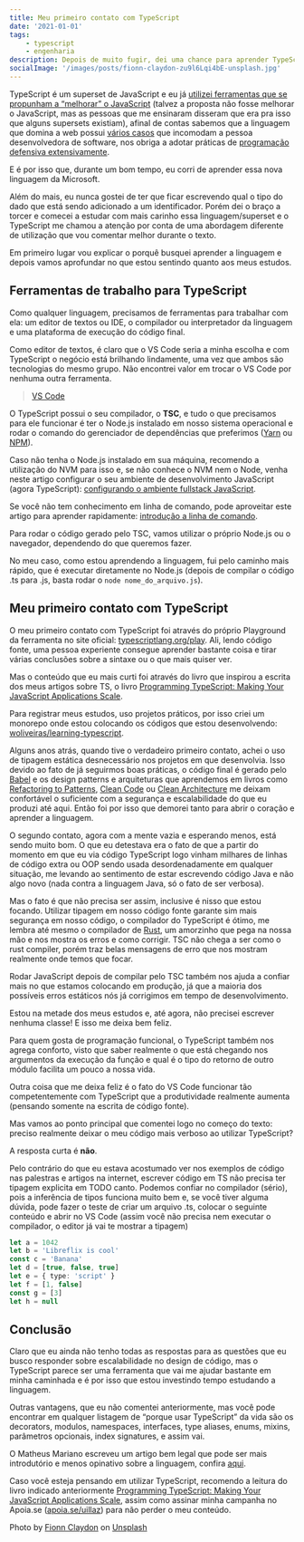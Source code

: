 ```yaml
---
title: Meu primeiro contato com TypeScript
date: '2021-01-01'
tags:
    - typescript
    - engenharia
description: Depois de muito fugir, dei uma chance para aprender TypeScript e o resultado dessa busca vamos ver juntos.
socialImage: '/images/posts/fionn-claydon-zu9l6Lqi4bE-unsplash.jpg'
---
```


TypeScript é um superset de JavaScript e eu já [utilizei ferramentas que se propunham a “melhorar” o JavaScript](https://coffeescript.org/) (talvez a proposta não fosse melhorar o JavaScript, mas as pessoas que me ensinaram disseram que era pra isso que alguns supersets existiam), afinal de contas sabemos que a linguagem que domina a web possui [vários casos](https://wtfjs.com/) que incomodam a pessoa desenvolvedora de software, nos obriga a adotar práticas de [programação defensiva extensivamente](https://pt.wikipedia.org/wiki/Programa%C3%A7%C3%A3o_defensiva).

E é por isso que, durante um bom tempo, eu corri de aprender essa nova linguagem da Microsoft. 

Além do mais, eu nunca gostei de ter que ficar escrevendo qual o tipo do dado que está sendo adicionado a um identificador. Porém dei o braço a torcer e comecei a estudar com mais carinho essa linguagem/superset e o TypeScript me chamou a atenção por conta de uma abordagem diferente de utilização que vou comentar melhor durante o texto.

Em primeiro lugar vou explicar o porquê busquei aprender a linguagem e depois vamos aprofundar no que estou sentindo quanto aos meus estudos.

## Ferramentas de trabalho para TypeScript

Como qualquer linguagem, precisamos de ferramentas para trabalhar com ela: um editor de textos ou IDE, o compilador ou interpretador da linguagem e uma plataforma de execução do código final.

Como editor de textos, é claro que o VS Code seria a minha escolha e com TypeScript o negócio está brilhando lindamente, uma vez que ambos são tecnologias do mesmo grupo. Não encontrei valor em trocar o VS Code por nenhuma outra ferramenta.

> [VS Code](https://code.visualstudio.com/)

O TypeScript possui o seu compilador, o **TSC**, e tudo o que precisamos para ele funcionar é ter o Node.js instalado em nosso sistema operacional e rodar o comando do gerenciador de dependências que preferimos ([Yarn](https://yarnpkg.com/) ou [NPM](https://www.npmjs.com/)).

Caso não tenha o Node.js instalado em sua máquina, recomendo a utilização do NVM para isso e, se não conhece o NVM nem o Node, venha neste artigo configurar o seu ambiente de desenvolvimento JavaScript (agora TypeScript): [configurando o ambiente fullstack JavaScript](/posts/configurando-o-ambiente-de-desenvolvimento-fullstack-javascript/).

Se você não tem conhecimento em linha de comando, pode aproveitar este artigo para aprender rapidamente: [introdução a linha de comando](/posts/introdução-ao-terminal/).

Para rodar o código gerado pelo TSC, vamos utilizar o próprio Node.js ou o navegador, dependendo do que queremos fazer.

No meu caso, como estou aprendendo a linguagem, fui pelo caminho mais rápido, que é executar diretamente no Node.js (depois de compilar o código .ts para .js, basta rodar o `node nome_do_arquivo.js`).

## Meu primeiro contato com TypeScript

O meu primeiro contato com TypeScript foi através do próprio Playground da ferramenta no site oficial: [typescriptlang.org/play](https://www.typescriptlang.org/play). Ali, lendo código fonte, uma pessoa experiente consegue aprender bastante coisa e tirar várias conclusões sobre a sintaxe ou o que mais quiser ver.

Mas o conteúdo que eu mais curti foi através do livro que inspirou a escrita dos meus artigos sobre TS, o livro [Programming TypeScript: Making Your JavaScript Applications Scale](https://amzn.to/34XGRXZ).

Para registrar meus estudos, uso projetos práticos, por isso criei um monorepo onde estou colocando os códigos que estou desenvolvendo: [woliveiras/learning-typescript](https://github.com/woliveiras/learning-typescript).

Alguns anos atrás, quando tive o verdadeiro primeiro contato, achei o uso de tipagem estática desnecessário nos projetos em que desenvolvia. Isso devido ao fato de já seguirmos boas práticas, o código final é gerado pelo [Babel](https://babeljs.io/) e os design patterns e arquiteturas que aprendemos em livros como [Refactoring to Patterns](https://amzn.to/3hyI50P), [Clean Code](https://amzn.to/3522yWS) ou [Clean Architecture](https://amzn.to/2LdDqFe) me deixam confortável o suficiente com a segurança e escalabilidade do que eu produzi até aqui. Então foi por isso que demorei tanto para abrir o coração e aprender a linguagem.

O segundo contato, agora com a mente vazia e esperando menos, está sendo muito bom. O que eu detestava era o fato de que a partir do momento em que eu via código TypeScript logo vinham milhares de linhas de código extra ou OOP sendo usada desordenadamente em qualquer situação, me levando ao sentimento de estar escrevendo código Java e não algo novo (nada contra a linguagem Java, só o fato de ser verbosa).

Mas o fato é que não precisa ser assim, inclusive é nisso que estou focando. Utilizar tipagem em nosso código fonte garante sim mais segurança em nosso código, o compilador do TypeScript é ótimo, me lembra até mesmo o compilador de [Rust](https://www.rust-lang.org/), um amorzinho que pega na nossa mão e nos mostra os erros e como corrigir. TSC não chega a ser como o rust compiler, porém traz belas mensagens de erro que nos mostram realmente onde temos que focar. 

Rodar JavaScript depois de compilar pelo TSC também nos ajuda a confiar mais no que estamos colocando em produção, já que a maioria dos possíveis erros estáticos nós já corrigimos em tempo de desenvolvimento.

Estou na metade dos meus estudos e, até agora, não precisei escrever nenhuma classe! E isso me deixa bem feliz.

Para quem gosta de programação funcional, o TypeScript também nos agrega conforto, visto que saber realmente o que está chegando nos argumentos da execução da função e qual é o tipo do retorno de outro módulo facilita um pouco a nossa vida. 

Outra coisa que me deixa feliz é o fato do VS Code funcionar tão competentemente com TypeScript que a produtividade realmente aumenta (pensando somente na escrita de código fonte).

Mas vamos ao ponto principal que comentei logo no começo do texto: preciso realmente deixar o meu código mais verboso ao utilizar TypeScript?

A resposta curta é **não**.

Pelo contrário do que eu estava acostumado ver nos exemplos de código nas palestras e artigos na internet, escrever código em TS não precisa ter tipagem explicita em TODO canto. Podemos confiar no compilador (sério), pois a inferência de tipos funciona muito bem e, se você tiver alguma dúvida, pode  fazer o teste de criar um arquivo .ts, colocar o seguinte conteúdo e abrir no VS Code (assim você não precisa nem executar o compilador, o editor já vai te mostrar a tipagem)

```typescript
let a = 1042
let b = 'Libreflix is cool'
const c = 'Banana'
let d = [true, false, true]
let e = { type: 'script' }
let f = [1, false]
const g = [3]
let h = null
```

## Conclusão

Claro que eu ainda não tenho todas as respostas para as questões que eu busco responder sobre escalabilidade no design de código, mas o TypeScript parece ser uma ferramenta que vai me ajudar bastante em minha caminhada e é por isso que estou investindo tempo estudando a linguagem.

Outras vantagens, que eu não comentei anteriormente, mas você pode encontrar em qualquer listagem de “porque usar TypeScript” da vida são os decorators, modulos, namespaces, interfaces, type aliases, enums, mixins, parâmetros opcionais, index signatures,  e assim vai.

O Matheus Mariano escreveu um artigo bem legal que pode ser mais introdutório e menos opinativo sobre a linguagem, confira [aqui](https://medium.com/@matheusmariano/o-m%C3%ADnimo-que-voc%C3%AA-precisa-saber-sobre-typescript-58d1b418f78b).

Caso você esteja pensando em utilizar TypeScript, recomendo a leitura do livro indicado anteriormente [Programming TypeScript: Making Your JavaScript Applications Scale](https://amzn.to/34XGRXZ), assim como assinar minha campanha no Apoia.se ([apoia.se/uillaz](https://apoia.se/uillaz)) para não perder o meu conteúdo.

<span>Photo by <a href="https://unsplash.com/@fclaydon?utm_source=unsplash&amp;utm_medium=referral&amp;utm_content=creditCopyText">Fionn Claydon</a> on <a href="https://unsplash.com/s/photos/climbing?utm_source=unsplash&amp;utm_medium=referral&amp;utm_content=creditCopyText">Unsplash</a></span>
